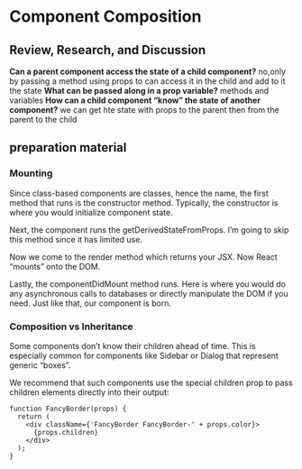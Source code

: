 # Component Composition

## Review, Research, and Discussion

**Can a parent component access the state of a child component?**
no,only by passing a method using props to can access it in the child and add to it the state
**What can be passed along in a prop variable?**
methods and variables
**How can a child component “know” the state of another component?**
we can get hte state with props to the parent then from the parent to the child

## preparation material

### Mounting

Since class-based components are classes, hence the name, the first method that runs is the constructor method. Typically, the constructor is where you would initialize component state.

Next, the component runs the getDerivedStateFromProps. I’m going to skip this method since it has limited use.

Now we come to the render method which returns your JSX. Now React “mounts” onto the DOM.

Lastly, the componentDidMount method runs. Here is where you would do any asynchronous calls to databases or directly manipulate the DOM if you need. Just like that, our component is born.

### Composition vs Inheritance

Some components don’t know their children ahead of time. This is especially common for components like Sidebar or Dialog that represent generic “boxes”.

We recommend that such components use the special children prop to pass children elements directly into their output:

```
function FancyBorder(props) {
  return (
    <div className={'FancyBorder FancyBorder-' + props.color}>
      {props.children}
    </div>
  );
}
```
